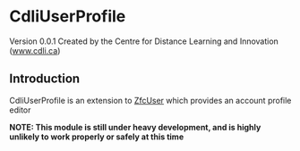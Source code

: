 CdliUserProfile
==================
Version 0.0.1 Created by the Centre for Distance Learning and Innovation (www.cdli.ca)

Introduction
------------

CdliUserProfile is an extension to [ZfcUser](http://github.com/ZF-Commons/ZfcUser) which provides an account profile editor

**NOTE: This module is still under heavy development, and is highly unlikely to work properly or safely at this time**
